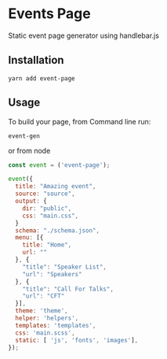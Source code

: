 # Events Page

Static event page generator using handlebar.js

## Installation

    yarn add event-page

## Usage

To build your page, from Command line run:

    event-gen

or from node

```javascript
const event = ('event-page');

event({
  title: "Amazing event",
  source: "source",
  output: {
    dir: "public",
    css: "main.css",
  }
  schema: "./schema.json",
  menu: [{
    title: "Home",
    url: ""
  }, {
    "title": "Speaker List",
    "url": "Speakers"
  }, {
    "title": "Call For Talks",
    "url": "CFT"
  }],
  theme: 'theme',
  helper: 'helpers',
  templates: 'templates',
  css: 'main.scss',
  static: [ 'js', 'fonts', 'images'],
});
```
